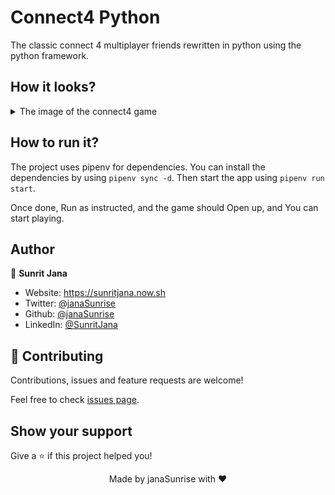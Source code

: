 # Connect4 Python

The classic connect 4 multiplayer friends rewritten in python using the python framework.

## How it looks?

<details>
  <summary>The image of the connect4 game</summary>

![Image of the connect4 Game](https://github.com/janaSunrise/connect4-python/blob/main/images/connect4.png)
  
</details>

## How to run it?

The project uses pipenv for dependencies. You can install the dependencies by using `pipenv sync -d`. Then start the
app using `pipenv run start`.

Once done, Run as instructed, and the game should Open up, and You can start playing.

## Author

👤 **Sunrit Jana**

* Website: https://sunritjana.now.sh
* Twitter: [@janaSunrise](https://twitter.com/janaSunrise)
* Github: [@janaSunrise](https://github.com/janaSunrise)
* LinkedIn: [@SunritJana](https://linkedin.com/in/SunritJana)

## 🤝 Contributing

Contributions, issues and feature requests are welcome!

Feel free to check [issues page](https://task-tracker-sj.netlify.app/). 

## Show your support

Give a ⭐️ if this project helped you!

<div align="center">
Made by janaSunrise with ❤
</div>
